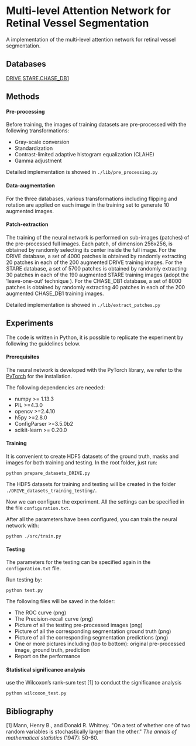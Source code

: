 # 

# Multi-level Attention Network for Retinal Vessel Segmentation

A implementation of the multi-level attention network for retinal vessel segmentation. 

## Databases

[DRIVE](https://drive.grand-challenge.org),[STARE](http://cecas.clemson.edu/~ahoover/stare/),[CHASE_DB1](https://blogs.kingston.ac.uk/retinal/chasedb1/)

## Methods

#### Pre-processing

Before training, the images of training datasets are pre-processed with the following transformations: 

- Gray-scale conversion
- Standardization
- Contrast-limited adaptive histogram equalization (CLAHE)
- Gamma adjustment

Detailed implementation is showed in `./lib/pre_processing.py`

#### Data-augmentation

For the three databases, various transformations including flipping and rotation are applied on each image in the training set to generate 10 augmented images. 

#### Patch-extraction

The training of the neural network is performed on sub-images (patches) of the pre-processed full images. Each patch, of dimension 256x256, is obtained by randomly selecting its center inside the full image.  For the DRIVE database, a set of 4000 patches is obtained by randomly extracting 20 patches in each of the 200 augmented DRIVE training images. For the STARE database, a set of 5700 patches is obtained by randomly extracting 30 patches in each of the 190 augmented STARE training images (adopt the ’leave-one-out’ technique ). For the CHASE_DB1 database, a set of 8000 patches is obtained by randomly extracting 40 patches in each of the 200 augmented CHASE_DB1 training images. 

Detailed implementation is showed in `./lib/extract_patches.py`

## Experiments

The code is written in Python, it is possible to replicate the experiment by following the guidelines below.

#### Prerequisites

The neural network is developed with the PyTorch library, we refer to the [PyTorch](https://pytorch.org/) for the installation.

The following dependencies are needed:

- numpy >= 1.13.3
- PIL >=4.3.0
- opencv >=2.4.10
- h5py >=2.8.0
- ConfigParser >=3.5.0b2
- scikit-learn >= 0.20.0

#### Training

It is convenient to create HDF5 datasets of the ground truth, masks and images for both training and testing. In the root folder, just run:

```
python prepare_datasets_DRIVE.py
```

The HDF5 datasets for training and testing will be created in the folder `./DRIVE_datasets_training_testing/`.

Now we can configure the experiment. All the settings can be specified in the file `configuration.txt`.

After all the parameters have been configured, you can train the neural network with:

```
python ./src/train.py
```

#### Testing

The parameters for the testing can be specified again in the `configuration.txt` file.

Run testing by:

```
python test.py
```

The following files will be saved in the folder:

- The ROC curve (png)
- The Precision-recall curve (png)
- Picture of all the testing pre-processed images (png)
- Picture of all the corresponding segmentation ground truth (png)
- Picture of all the corresponding segmentation predictions (png)
- One or more pictures including (top to bottom): original pre-processed image, ground truth, prediction
- Report on the performance

#### Statistical significance analysis

use the Wilcoxon’s rank-sum test [1] to conduct the significance analysis

```
python wilcoxon_test.py
```

## Bibliography

[1] Mann, Henry B., and Donald R. Whitney. "On a test of whether one of two random variables is stochastically larger than the other." *The annals of mathematical statistics* (1947): 50-60.

